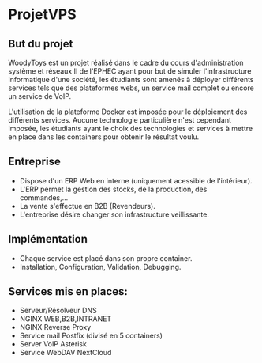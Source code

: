 # ProjetVPS
## But du projet

WoodyToys est un projet réalisé dans le cadre du cours d'administration système et réseaux II de l'EPHEC ayant pour but de simuler l'infrastructure informatique d'une société, les étudiants sont amenés à déployer différents services tels que des plateformes webs, un service mail complet ou encore un service de VoIP.

L'utilisation de la plateforme Docker est imposée pour le déploiement des différents services. Aucune technologie particulière n'est cependant imposée, les étudiants ayant le choix des technologies et services à mettre en place dans les containers pour obtenir le résultat voulu.

## Entreprise
- Dispose d'un ERP Web en interne (uniquement acessible de l'intérieur).
- L'ERP permet la gestion des stocks, de la production, des commandes,...
- La vente s'effectue en B2B (Revendeurs).
- L'entreprise désire changer son infrastructure veillissante.

## Implémentation
- Chaque service est placé dans son propre container.
- Installation, Configuration, Validation, Debugging.

## Services mis en places:

 * Serveur/Résolveur DNS
 * NGINX WEB,B2B,INTRANET
 * NGINX Reverse Proxy
 * Service mail Postfix (divisé en 5 containers)
 * Server VoIP Asterisk
 * Service WebDAV NextCloud
